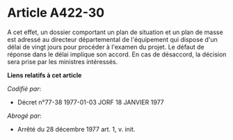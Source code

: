 # Article A422-30

A cet effet, un dossier comportant un plan de situation et un plan de masse est adressé au directeur départemental de
l'équipement qui dispose d'un délai de vingt jours pour procéder à l'examen du projet. Le défaut de réponse dans le délai
implique son accord. En cas de désaccord, la décision sera prise par les ministres intéressés.

**Liens relatifs à cet article**

_Codifié par_:

  - Décret n°77-38 1977-01-03 JORF 18 JANVIER 1977

_Abrogé par_:

  - Arrêté du 28 décembre 1977 art. 1, v. init.
